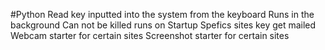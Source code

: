 #Python
Read key inputted into the system from the keyboard
Runs in the background
Can not be killed
runs on Startup
Spefics sites key get mailed
Webcam starter for certain sites
Screenshot starter for certain sites
